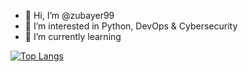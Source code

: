 - 👋 Hi, I’m @zubayer99
- 👀 I’m interested in Python, DevOps & Cybersecurity
- 🌱 I’m currently learning 
<!-- - 💞️ I’m looking to collaborate on ... -->
<!-- - 📫 How to reach me ... -->
[![Top Langs](https://github-readme-stats.vercel.app/api/top-langs/?username=zubayer99&layout=compact)](https://github.com/anuraghazra/github-readme-stats)
<!---
zubayer99/zubayer99 is a ✨ special ✨ repository because its `README.md` (this file) appears on your GitHub profile.
You can click the Preview link to take a look at your changes.
--->
